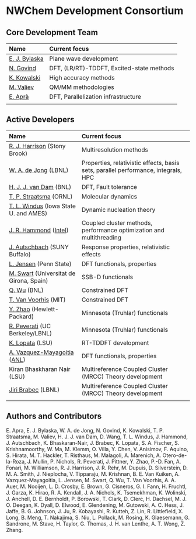 # NWChem Development Consortium

## Core Development Team

| Name                                                                 | Current focus                             |
| :------------------------------------------------------------------- | :---------------------------------------- |
| [E. J. Bylaska](http://www.emsl.pnl.gov/emslweb/people/eric-bylaska) | Plane wave development                    |
| [N. Govind](http://www.emsl.pnl.gov/emslweb/people/niri-govind)      | DFT, (LR/RT)-TDDFT, Excited-state methods |
| [K. Kowalski](http://www.emsl.pnl.gov/emslweb/people/karol-kowalski) | High accuracy methods                     |
| [M. Valiev](http://www.emsl.pnl.gov/emslweb/people/marat-valiev)     | QM/MM methodologies                       |
| [E. Aprà](http://www.emsl.pnl.gov/emslweb/people/edoardo-apra)       | DFT, Parallelization infrastructure       |
|  |

## Active Developers

| Name                                                                                                                                                        | Current focus                                                                      |
| :---------------------------------------------------------------------------------------------------------------------------------------------------------- | :--------------------------------------------------------------------------------- |
| [R. J. Harrison](http://www.iacs.stonybrook.edu/people/faculty/robert-j-harrison) (Stony Brook)                                                             | Multiresolution methods                                                            |
| [W. A. de Jong](http://crd.lbl.gov/about/staff/amsc/scientific-computing-group-scg/bert-de-jong/) (LBNL)                                                    | Properties, relativistic effects, basis sets, parallel performance, integrals, HPC |
| [H. J. J. van Dam](http://www.linkedin.com/in/huubvandam) (BNL)                                                                                             | DFT, Fault tolerance                                                               |
| [T. P. Straatsma](http://www.olcf.ornl.gov/about-olcf/groups/) (ORNL)                                                                                       | Molecular dynamics                                                                 |
| [T. L. Windus](http://www.chem.iastate.edu/faculty/Theresa_Windus/) (Iowa State U. and AMES)                                                                | Dynamic nucleation theory                                                          |
| [J. R. Hammond](http://jeffhammond.github.io/) ([Intel](http://pcl.intel-research.net/))                                                                    | Coupled cluster methods, performance optimization and multithreading               |
| [J. Autschbach](http://www.nsm.buffalo.edu/~jochena/) (SUNY Buffalo)                                                                                        | Response properties, relativistic effects                                          |
| [L. Jensen](http://research.chem.psu.edu/lxjgroup/) (Penn State)                                                                                            | DFT functionals, properties                                                        |
| [M. Swart](http://iqc.udg.es/~marcel/eng/index.html) (Universitat de Girona, Spain)                                                                         | SSB-D functionals                                                                  |
| [Q. Wu](http://pubweb.bnl.gov/~qinwu/Site/About_Me.html) (BNL)                                                                                              | Constrained DFT                                                                    |
| [T. Van Voorhis](http://www.mit.edu/~chemistry/faculty/vanvoorhis.html) (MIT)                                                                               | Constrained DFT                                                                    |
| [Y. Zhao](http://www.hpl.hp.com/people/yan_zhao3/) (Hewlett-Packard)                                                                                        | Minnesota (Truhlar) functionals                                                    |
| [R. Peverati](http://www.cchem.berkeley.edu/mhggrp/Members.html) (UC Berkeley/LBNL)                                                                         | Minnesota (Truhlar) functionals                                                    |
| [K. Lopata](http://chem-faculty.lsu.edu/lopata/people.html) (LSU)                                                                                           | RT-TDDFT development                                                               |
| [A. Vazquez-Mayagoitia](http://sites.google.com/site/alvarovazquezmayagoitia/) ([ANL](http://www.anl.gov))                                                  | DFT functionals, properties                                                        |
| Kiran Bhaskharan Nair (LSU)                                                                                                                                 | Multireference Coupled Cluster (MRCC) Theory development                           |
| [Jiri Brabec](http://crd.lbl.gov/departments/computational-science/computational-chemistry-materials-and-climate/staff/postdoctoral-fellows/jbrabec) (LBNL) | Multireference Coupled Cluster (MRCC) Theory development                           |
|  |

## Authors and Contributors

E. Apra, E. J. Bylaska, W. A. de Jong, N. Govind, K. Kowalski, T. P.
Straatsma, M. Valiev, H. J. J. van Dam, D. Wang, T. L. Windus, J.
Hammond, J. Autschbach, K. Bhaskaran-Nair, J. Brabec, K. Lopata, S. A.
Fischer, S. Krishnamoorthy, W. Ma, M. Klemm, O. Villa, Y. Chen, V.
Anisimov, F. Aquino, S. Hirata, M. T. Hackler, T. Risthaus, M. Malagoli,
A. Marenich, A. Otero-de-la-Roza, J. Mullin, P. Nichols, R. Peverati, J.
Pittner, Y. Zhao, P.-D. Fan, A. Fonari, M. Williamson, R. J. Harrison,
J. R. Rehr, M. Dupuis, D. Silverstein, D. M. A. Smith, J. Nieplocha, V.
Tipparaju, M. Krishnan, B. E. Van Kuiken, A. Vazquez-Mayagoitia, L.
Jensen, M. Swart, Q. Wu, T. Van Voorhis, A. A. Auer, M. Nooijen, L. D.
Crosby, E. Brown, G. Cisneros, G. I. Fann, H. Fruchtl, J. Garza, K.
Hirao, R. A. Kendall, J. A. Nichols, K. Tsemekhman, K. Wolinski, J.
Anchell, D. E. Bernholdt, P. Borowski, T. Clark, D. Clerc, H. Dachsel,
M. J. O. Deegan, K. Dyall, D. Elwood, E. Glendening, M. Gutowski, A. C.
Hess, J. Jaffe, B. G. Johnson, J. Ju, R. Kobayashi, R. Kutteh, Z. Lin,
R. Littlefield, X. Long, B. Meng, T. Nakajima, S. Niu, L. Pollack, M.
Rosing, K. Glaesemann, G. Sandrone, M. Stave, H. Taylor, G. Thomas, J.
H. van Lenthe, A. T. Wong, Z. Zhang.

